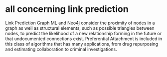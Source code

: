 # all concerning link prediction

Link Prediction [Graph ML](https://gordicaleksa.medium.com/how-to-get-started-with-graph-machine-learning-afa53f6f963a) and [Neo4j](https://neo4j.com/docs/graph-data-science/current/algorithms/linkprediction/)
   consider the proximity of nodes in a graph as well as structural elements, such as possible triangles between nodes,
   to predict the likelihood of a new relationship forming in the future or that undocumented connections exist.
   Preferential Attachment is included in this class of algorithms that has many applications, from drug 
   repurposing and estimating collaboration to criminal investigations.
   
